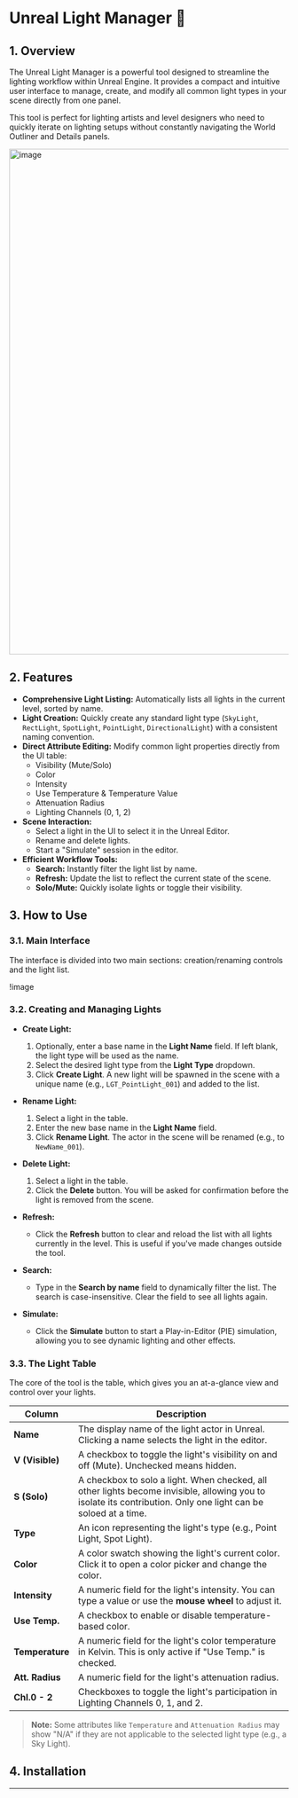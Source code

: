  # Unreal Light Manager 🔦
 

 
 ## 1. Overview
 
 The Unreal Light Manager is a powerful tool designed to streamline the lighting workflow within Unreal Engine. It provides a compact and intuitive user interface to manage, create, and modify all common light types in your scene directly from one panel.
 
 This tool is perfect for lighting artists and level designers who need to quickly iterate on lighting setups without constantly navigating the World Outliner and Details panels.
 
<img width="1888" height="912" alt="image" src="https://github.com/user-attachments/assets/8f0529c7-81a7-4757-ac36-2f319aea8b2a" />
 
 ## 2. Features
 
 *   **Comprehensive Light Listing:** Automatically lists all lights in the current level, sorted by name.
 *   **Light Creation:** Quickly create any standard light type (`SkyLight`, `RectLight`, `SpotLight`, `PointLight`, `DirectionalLight`) with a consistent naming convention.
 *   **Direct Attribute Editing:** Modify common light properties directly from the UI table:
     *   Visibility (Mute/Solo)
     *   Color
     *   Intensity
     *   Use Temperature & Temperature Value
     *   Attenuation Radius
     *   Lighting Channels (0, 1, 2)
 *   **Scene Interaction:**
     *   Select a light in the UI to select it in the Unreal Editor.
     *   Rename and delete lights.
     *   Start a "Simulate" session in the editor.
 *   **Efficient Workflow Tools:**
     *   **Search:** Instantly filter the light list by name.
     *   **Refresh:** Update the list to reflect the current state of the scene.
     *   **Solo/Mute:** Quickly isolate lights or toggle their visibility.
 
 ## 3. How to Use
 
 ### 3.1. Main Interface
 
 The interface is divided into two main sections: creation/renaming controls and the light list.
 
 !image
 
 
 ### 3.2. Creating and Managing Lights
 
 *   **Create Light:**
     1.  Optionally, enter a base name in the **Light Name** field. If left blank, the light type will be used as the name.
     2.  Select the desired light type from the **Light Type** dropdown.
     3.  Click **Create Light**. A new light will be spawned in the scene with a unique name (e.g., `LGT_PointLight_001`) and added to the list.
 
 *   **Rename Light:**
     1.  Select a light in the table.
     2.  Enter the new base name in the **Light Name** field.
     3.  Click **Rename Light**. The actor in the scene will be renamed (e.g., to `NewName_001`).
 
 *   **Delete Light:**
     1.  Select a light in the table.
     2.  Click the **Delete** button. You will be asked for confirmation before the light is removed from the scene.
 
 *   **Refresh:**
     *   Click the **Refresh** button to clear and reload the list with all lights currently in the level. This is useful if you've made changes outside the tool.
 
 *   **Search:**
     *   Type in the **Search by name** field to dynamically filter the list. The search is case-insensitive. Clear the field to see all lights again.
 
 *   **Simulate:**
     *   Click the **Simulate** button to start a Play-in-Editor (PIE) simulation, allowing you to see dynamic lighting and other effects.
 
 ### 3.3. The Light Table
 
 The core of the tool is the table, which gives you an at-a-glance view and control over your lights.
 
 | Column        | Description                                                                                                                            |
 |---------------|----------------------------------------------------------------------------------------------------------------------------------------|
 | **Name**      | The display name of the light actor in Unreal. Clicking a name selects the light in the editor.                                          |
 | **V (Visible)** | A checkbox to toggle the light's visibility on and off (Mute). Unchecked means hidden.                                                 |
 | **S (Solo)**  | A checkbox to solo a light. When checked, all other lights become invisible, allowing you to isolate its contribution. Only one light can be soloed at a time. |
 | **Type**      | An icon representing the light's type (e.g., Point Light, Spot Light).                                                                 |
 | **Color**     | A color swatch showing the light's current color. Click it to open a color picker and change the color.                                |
 | **Intensity** | A numeric field for the light's intensity. You can type a value or use the **mouse wheel** to adjust it.                                 |
 | **Use Temp.** | A checkbox to enable or disable temperature-based color.                                                                               |
 | **Temperature**| A numeric field for the light's color temperature in Kelvin. This is only active if "Use Temp." is checked.                             |
 | **Att. Radius**| A numeric field for the light's attenuation radius.                                                                                    |
 | **Chl.0 - 2** | Checkboxes to toggle the light's participation in Lighting Channels 0, 1, and 2.                                                         |
 
 > **Note:** Some attributes like `Temperature` and `Attenuation Radius` may show "N/A" if they are not applicable to the selected light type (e.g., a Sky Light).
 
 ## 4. Installation

 ---
